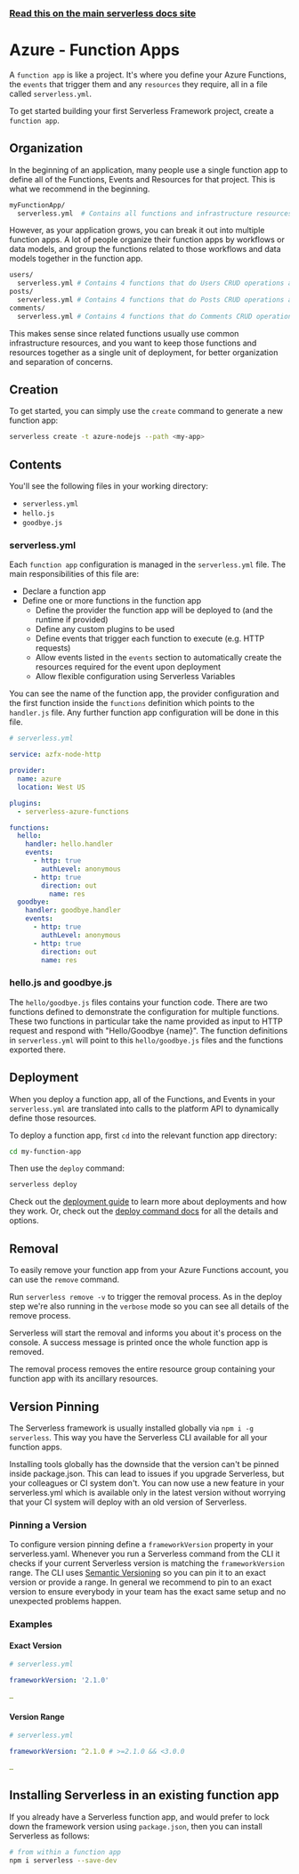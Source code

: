 <!--
title: Serverless Framework - Azure Functions Guide - Function Apps
menuText: Function Apps
menuOrder: 4
description: How to manage and configure serverless function apps, which contain your Azure Functions, their events and resources.
layout: Doc
-->

<!-- DOCS-SITE-LINK:START automatically generated  -->

### [Read this on the main serverless docs site](https://www.serverless.com/framework/docs/providers/azure/guide/function-apps)

<!-- DOCS-SITE-LINK:END -->

# Azure - Function Apps

A `function app` is like a project. It's where you define your Azure Functions, the `events` that trigger them and any `resources` they require, all in a file called `serverless.yml`.

To get started building your first Serverless Framework project, create a `function app`.

## Organization

In the beginning of an application, many people use a single function app to define all of the Functions, Events and Resources for that project. This is what we recommend in the beginning.

```bash
myFunctionApp/
  serverless.yml  # Contains all functions and infrastructure resources
```

However, as your application grows, you can break it out into multiple function apps. A lot of people organize their function apps by workflows or data models, and group the functions related to those workflows and data models together in the function app.

```bash
users/
  serverless.yml # Contains 4 functions that do Users CRUD operations and the Users database
posts/
  serverless.yml # Contains 4 functions that do Posts CRUD operations and the Posts database
comments/
  serverless.yml # Contains 4 functions that do Comments CRUD operations and the Comments database
```

This makes sense since related functions usually use common infrastructure resources, and you want to keep those functions and resources together as a single unit of deployment, for better organization and separation of concerns.

## Creation

To get started, you can simply use the `create` command to generate a new function app:

```bash
serverless create -t azure-nodejs --path <my-app>
```

## Contents

You'll see the following files in your working directory:

- `serverless.yml`
- `hello.js`
- `goodbye.js`

### serverless.yml

Each `function app` configuration is managed in the `serverless.yml` file. The main responsibilities of this file are:

- Declare a function app
- Define one or more functions in the function app
  - Define the provider the function app will be deployed to (and the runtime if provided)
  - Define any custom plugins to be used
  - Define events that trigger each function to execute (e.g. HTTP requests)
  - Allow events listed in the `events` section to automatically create the resources required for the event upon deployment
  - Allow flexible configuration using Serverless Variables

You can see the name of the function app, the provider configuration and the first function inside the `functions` definition which points to the `handler.js` file. Any further function app configuration will be done in this file.

```yml
# serverless.yml

service: azfx-node-http

provider:
  name: azure
  location: West US

plugins:
  - serverless-azure-functions

functions:
  hello:
    handler: hello.handler
    events:
      - http: true
        authLevel: anonymous
      - http: true
        direction: out
          name: res
  goodbye:
    handler: goodbye.handler
    events:
      - http: true
        authLevel: anonymous
      - http: true
        direction: out
        name: res
```

### hello.js and goodbye.js

The `hello/goodbye.js` files contains your function code. There are two functions defined to demonstrate the configuration for multiple functions. These two functions in particular take the name provided as input to HTTP request and respond with "Hello/Goodbye {name}". The function definitions in `serverless.yml` will point to this `hello/goodbye.js` files and the functions exported there.

## Deployment

When you deploy a function app, all of the Functions, and Events in your `serverless.yml` are translated into calls to the platform API to dynamically define those resources.

To deploy a function app, first `cd` into the relevant function app directory:

```bash
cd my-function-app
```

Then use the `deploy` command:

```bash
serverless deploy
```

Check out the [deployment guide](https://serverless.com/framework/docs/providers/azure/guide/deploying/) to learn more about deployments and how they work. Or, check out the [deploy command docs](../cli-reference/deploy) for all the details and options.

## Removal

To easily remove your function app from your Azure Functions account, you can use the `remove` command.

Run `serverless remove -v` to trigger the removal process. As in the deploy step we're also running in the `verbose` mode so you can see all details of the remove process.

Serverless will start the removal and informs you about it's process on the console. A success message is printed once the whole function app is removed.

The removal process removes the entire resource group containing your function app with its ancillary resources.

## Version Pinning

The Serverless framework is usually installed globally via `npm i -g serverless`. This way you have the Serverless CLI available for all your function apps.

Installing tools globally has the downside that the version can't be pinned inside package.json. This can lead to issues if you upgrade Serverless, but your colleagues or CI system don't. You can now use a new feature in your serverless.yml which is available only in the latest version without worrying that your CI system will deploy with an old version of Serverless.

### Pinning a Version

To configure version pinning define a `frameworkVersion` property in your serverless.yaml. Whenever you run a Serverless command from the CLI it checks if your current Serverless version is matching the `frameworkVersion` range. The CLI uses [Semantic Versioning](http://semver.org/) so you can pin it to an exact version or provide a range. In general we recommend to pin to an exact version to ensure everybody in your team has the exact same setup and no unexpected problems happen.

### Examples

#### Exact Version

```yml
# serverless.yml

frameworkVersion: '2.1.0'

…
```

#### Version Range

```yml
# serverless.yml

frameworkVersion: ^2.1.0 # >=2.1.0 && <3.0.0

…
```

## Installing Serverless in an existing function app

If you already have a Serverless function app, and would prefer to lock down the framework version using `package.json`, then you can install Serverless as follows:

```bash
# from within a function app
npm i serverless --save-dev
```
